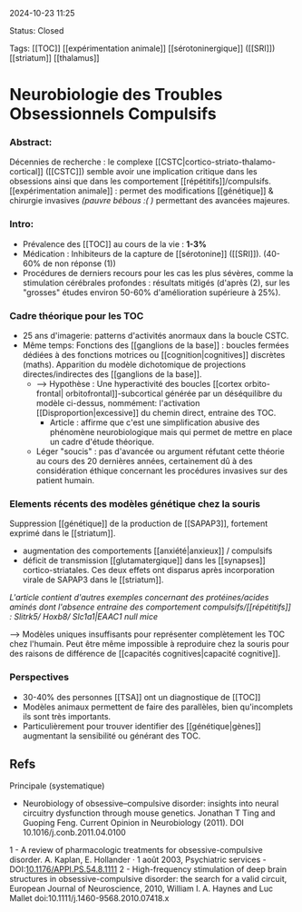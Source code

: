 2024-10-23 11:25

Status: Closed 

Tags:  [[TOC]] [[expérimentation animale]] [[sérotoninergique]] ([[SRI]]) [[striatum]] [[thalamus]] 

# Neurobiologie des Troubles Obsessionnels Compulsifs
### Abstract: 
Décennies de recherche : le complexe [[CSTC|cortico-striato-thalamo-cortical]] ([[CSTC]]) semble avoir une implication critique dans les obsessions ainsi que dans les comportement [[répétitifs]]/compulsifs. 
[[expérimentation animale]] : permet des modifications [[génétique]] & chirurgie invasives *(pauvre bébous :( )* permettant des avancées majeures. 

### Intro:
- Prévalence des [[TOC]] au cours de la vie : **1-3%** 
- Médication : Inhibiteurs de la capture de [[sérotonine]] ([[SRI]]). (40-60% de non réponse (1))
- Procédures de derniers recours pour les cas les plus sévères, comme la stimulation cérébrales profondes : résultats mitigés (d'après (2), sur les "grosses" études environ 50-60% d'amélioration supérieure à 25%). 
### Cadre théorique pour les TOC

- 25 ans d'imagerie: patterns d'activités anormaux dans la boucle CSTC. 
- Même temps: Fonctions des [[ganglions de la base]] : boucles fermées dédiées à des fonctions motrices ou [[cognition|cognitives]] discrètes (maths).  Apparition du modèle dichotomique de projections directes/indirectes des [[ganglions de la base]]. 
	- --> Hypothèse :  Une hyperactivité des boucles [[cortex orbito-frontal| orbitofrontal]]-subcortical générée par un déséquilibre du modèle ci-dessus, nommément: l'activation [[Disproportion|excessive]]  du chemin direct, entraine des TOC.
		* Article : affirme que c'est une simplification abusive des phénomène neurobiologique mais qui permet de mettre en place un cadre d'étude théorique. 
	* Léger "soucis" : pas d'avancée ou argument réfutant cette théorie au cours des 20 dernières années, certainement dû à des considération éthique concernant les procédures invasives sur des patient humain.
### Elements récents des modèles génétique chez la souris
Suppression [[génétique]] de la production de [[SAPAP3]], fortement exprimé dans le [[striatum]]. 
- augmentation des comportements [[anxiété|anxieux]] / compulsifs
- déficit de transmission [[glutamatergique]] dans les [[synapses]] cortico-striatales.
Ces deux effets ont disparus après incorporation virale de SAPAP3 dans le [[striatum]]. 

*L'article contient d'autres exemples concernant des protéines/acides aminés dont l'absence entraine des comportement compulsifs/[[répétitifs]] : Slitrk5/ Hoxb8/ Slc1a1|EAAC1 null mice*

--> Modèles uniques insuffisants pour représenter complètement les TOC chez l'humain. Peut être même impossible à reproduire chez la souris pour des raisons de différence de [[capacités cognitives|capacité cognitive]].
### Perspectives
- 30-40% des personnes [[TSA]] ont un diagnostique de [[TOC]]
- Modèles animaux permettent de faire des parallèles, bien qu'incomplets ils sont très importants.
- Particulièrement pour trouver identifier des [[génétique|gènes]] augmentant la sensibilité ou générant des TOC.
## Refs
Principale (systematique)
- Neurobiology of obsessive–compulsive disorder: insights into neural circuitry dysfunction through mouse genetics. Jonathan T Ting and Guoping Feng. Current Opinion in Neurobiology (2011). DOI 10.1016/j.conb.2011.04.0100

1 - A review of pharmacologic treatments for obsessive-compulsive disorder. A. Kaplan, E. Hollander · 1 août 2003, Psychiatric services - DOI:[10.1176/APPI.PS.54.8.1111](https://doi.org/10.1176/APPI.PS.54.8.1111)
2 - High-frequency stimulation of deep brain structures in
obsessive-compulsive disorder: the search for a valid circuit, European Journal of Neuroscience, 2010, William I. A. Haynes and Luc Mallet  doi:10.1111/j.1460-9568.2010.07418.x

